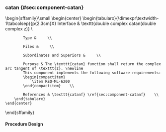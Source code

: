 ### catan  {#sec:component-catan}

\begin{sffamily}\small
	\begin{center}
		\begin{tabularx}{\dimexpr\textwidth-1\tabcolsep}{p{2.3cm}X}
			Interface       & \texttt{double complex catan(double complex z)} \\ 
			
			Type &     \\ 
			
			Files &     \\ 
			
			Subordinates and Superiors &     \\ 
			
			Purpose & The \texttt{catan} function shall return the complex arc tangent of \texttt{z}. \newline
			This component implements the following software requirements:
			\begin{compactitem}
				\item REQ-ML-6200
			\end{compactitem}    \\ 
			
			References & \texttt{catanf} \ref{sec:component-catanf}    \\ 
		\end{tabularx}
	\end{center}
\end{sffamily}

#### Procedure Design
